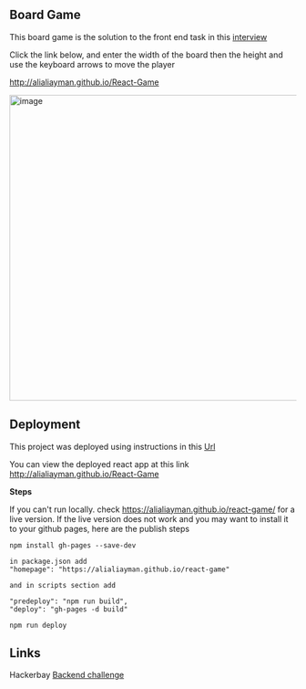 ## Board Game
This board game is the solution to the front end task in this [interview](/interview.md)

Click the link below, and enter the width of the board then the height and use the keyboard arrows to move the player

http://alialiayman.github.io/React-Game

<img width="536" alt="image" src="https://user-images.githubusercontent.com/9623964/78329696-3e792800-7537-11ea-8bc2-1527a312f5f0.png">


## Deployment
This project was deployed using instructions in this [Url](https://dev.to/yuribenjamin/how-to-deploy-react-app-in-github-pages-2a1f)

You can view the deployed react app at this link http://alialiayman.github.io/React-Game

**Steps**

If you can't run locally. check https://alialiayman.github.io/react-game/ for a live version. If the live version does not work and you may want to install it to your github pages, here are the publish steps

```
npm install gh-pages --save-dev

in package.json add
"homepage": "https://alialiayman.github.io/react-game"

and in scripts section add

"predeploy": "npm run build",
"deploy": "gh-pages -d build"

npm run deploy
```

## Links
Hackerbay [Backend challenge](http://GitHub.com/hackerbay/interview)



